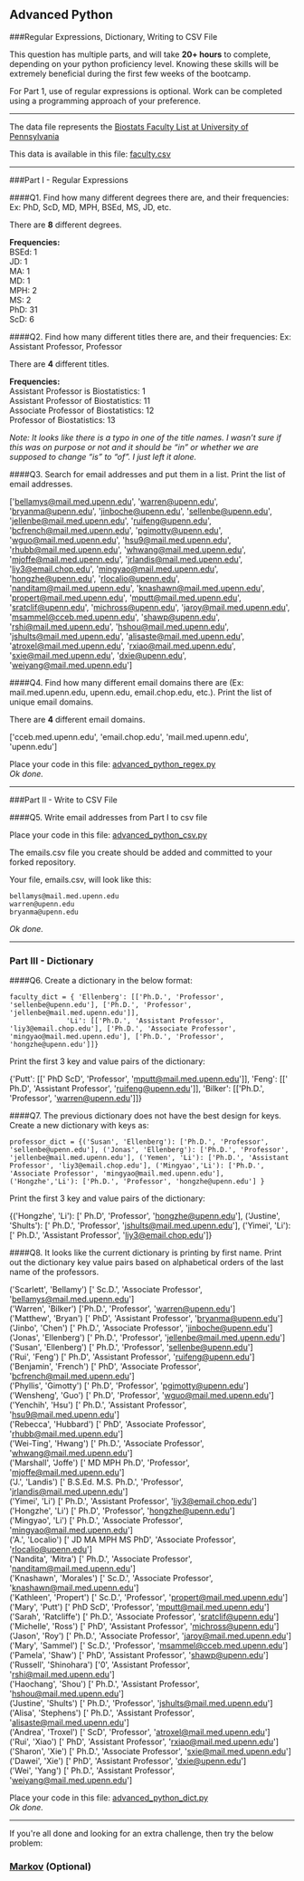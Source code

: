 ## Advanced Python    

###Regular Expressions, Dictionary, Writing to CSV File  

This question has multiple parts, and will take **20+ hours** to complete, depending on your python proficiency level.  Knowing these skills will be extremely beneficial during the first few weeks of the bootcamp.

For Part 1, use of regular expressions is optional.  Work can be completed using a programming approach of your preference. 

---

The data file represents the [Biostats Faculty List at University of Pennsylvania](http://www.med.upenn.edu/cceb/biostat/faculty.shtml)

This data is available in this file:  [faculty.csv](python/faculty.csv)

--- 

###Part I - Regular Expressions  


####Q1. Find how many different degrees there are, and their frequencies: Ex:  PhD, ScD, MD, MPH, BSEd, MS, JD, etc.

There are **8** different degrees.  

**Frequencies:**    
BSEd: 1  
JD: 1  
MA: 1  
MD: 1   
MPH: 2   
MS: 2   
PhD: 31  
ScD: 6  

  
####Q2. Find how many different titles there are, and their frequencies:  Ex:  Assistant Professor, Professor

There are **4** different titles.  

**Frequencies:**  
Assistant Professor is Biostatistics: 1  
Assistant Professor of Biostatistics: 11  
Associate Professor of Biostatistics: 12  
Professor of Biostatistics: 13  

*Note: It looks like there is a typo in one of the title names.  I wasn’t sure if this was on purpose or not and it should be “in” or whether we are supposed to change “is” to “of”. I just left it alone.*


####Q3. Search for email addresses and put them in a list.  Print the list of email addresses.

['bellamys@mail.med.upenn.edu', 'warren@upenn.edu', 'bryanma@upenn.edu', 'jinboche@upenn.edu', 'sellenbe@upenn.edu', 'jellenbe@mail.med.upenn.edu', 'ruifeng@upenn.edu', 'bcfrench@mail.med.upenn.edu', 'pgimotty@upenn.edu', 'wguo@mail.med.upenn.edu', 'hsu9@mail.med.upenn.edu', 'rhubb@mail.med.upenn.edu', 'whwang@mail.med.upenn.edu', 'mjoffe@mail.med.upenn.edu', 'jrlandis@mail.med.upenn.edu', 'liy3@email.chop.edu', 'mingyao@mail.med.upenn.edu', 'hongzhe@upenn.edu', 'rlocalio@upenn.edu', 'nanditam@mail.med.upenn.edu', 'knashawn@mail.med.upenn.edu', 'propert@mail.med.upenn.edu', 'mputt@mail.med.upenn.edu', 'sratclif@upenn.edu', 'michross@upenn.edu', 'jaroy@mail.med.upenn.edu', 'msammel@cceb.med.upenn.edu', 'shawp@upenn.edu', 'rshi@mail.med.upenn.edu', 'hshou@mail.med.upenn.edu', 'jshults@mail.med.upenn.edu', 'alisaste@mail.med.upenn.edu', 'atroxel@mail.med.upenn.edu', 'rxiao@mail.med.upenn.edu', 'sxie@mail.med.upenn.edu', 'dxie@upenn.edu', 'weiyang@mail.med.upenn.edu']

####Q4. Find how many different email domains there are (Ex:  mail.med.upenn.edu, upenn.edu, email.chop.edu, etc.).  Print the list of unique email domains.

There are **4** different email domains.

['cceb.med.upenn.edu', 'email.chop.edu', 'mail.med.upenn.edu', 'upenn.edu']  

Place your code in this file: [advanced_python_regex.py](python/advanced_python_regex.py)  
*Ok done.*  

---

###Part II - Write to CSV File

####Q5.  Write email addresses from Part I to csv file

Place your code in this file: [advanced_python_csv.py](python/advanced_python_csv.py)

The emails.csv file you create should be added and committed to your forked repository.

Your file, emails.csv, will look like this:
```
bellamys@mail.med.upenn.edu
warren@upenn.edu
bryanma@upenn.edu
```
*Ok done.*  

---

### Part III - Dictionary

####Q6.  Create a dictionary in the below format:
```
faculty_dict = { 'Ellenberg': [['Ph.D.', 'Professor', 'sellenbe@upenn.edu'], ['Ph.D.', 'Professor', 'jellenbe@mail.med.upenn.edu']],
              'Li': [['Ph.D.', 'Assistant Professor', 'liy3@email.chop.edu'], ['Ph.D.', 'Associate Professor', 'mingyao@mail.med.upenn.edu'], ['Ph.D.', 'Professor', 'hongzhe@upenn.edu']]}
```
Print the first 3 key and value pairs of the dictionary:  

{'Putt': [[' PhD ScD', 'Professor', 'mputt@mail.med.upenn.edu']], 'Feng': [[' Ph.D', 'Assistant Professor', 'ruifeng@upenn.edu']], 'Bilker': [['Ph.D.', 'Professor', 'warren@upenn.edu']]}  

####Q7.  The previous dictionary does not have the best design for keys.  Create a new dictionary with keys as:

```
professor_dict = {('Susan', 'Ellenberg'): ['Ph.D.', 'Professor', 'sellenbe@upenn.edu'], ('Jonas', 'Ellenberg'): ['Ph.D.', 'Professor', 'jellenbe@mail.med.upenn.edu'], ('Yemen', 'Li'): ['Ph.D.', 'Assistant Professor', 'liy3@email.chop.edu'], ('Mingyao','Li'): ['Ph.D.', 'Associate Professor', 'mingyao@mail.med.upenn.edu'], ('Hongzhe','Li'): ['Ph.D.', 'Professor', 'hongzhe@upenn.edu'] }
```

Print the first 3 key and value pairs of the dictionary:  

{('Hongzhe', 'Li'): [' Ph.D', 'Professor', 'hongzhe@upenn.edu'], ('Justine', 'Shults'): [' Ph.D.', 'Professor', 'jshults@mail.med.upenn.edu'], ('Yimei', 'Li'): [' Ph.D.', 'Assistant Professor', 'liy3@email.chop.edu']}  

####Q8.  It looks like the current dictionary is printing by first name.  Print out the dictionary key value pairs based on alphabetical orders of the last name of the professors.  

('Scarlett', 'Bellamy') [' Sc.D.', 'Associate Professor', 'bellamys@mail.med.upenn.edu']  
('Warren', 'Bilker') ['Ph.D.', 'Professor', 'warren@upenn.edu']  
('Matthew', 'Bryan') [' PhD', 'Assistant Professor', 'bryanma@upenn.edu']  
('Jinbo', 'Chen') [' Ph.D.', 'Associate Professor', 'jinboche@upenn.edu']  
('Jonas', 'Ellenberg') [' Ph.D.', 'Professor', 'jellenbe@mail.med.upenn.edu']  
('Susan', 'Ellenberg') [' Ph.D.', 'Professor', 'sellenbe@upenn.edu']  
('Rui', 'Feng') [' Ph.D', 'Assistant Professor', 'ruifeng@upenn.edu']  
('Benjamin', 'French') [' PhD', 'Associate Professor', 'bcfrench@mail.med.upenn.edu']  
('Phyllis', 'Gimotty') [' Ph.D', 'Professor', 'pgimotty@upenn.edu']  
('Wensheng', 'Guo') [' Ph.D', 'Professor', 'wguo@mail.med.upenn.edu']  
('Yenchih', 'Hsu') [' Ph.D.', 'Assistant Professor', 'hsu9@mail.med.upenn.edu']  
('Rebecca', 'Hubbard') [' PhD', 'Associate Professor', 'rhubb@mail.med.upenn.edu']  
('Wei-Ting', 'Hwang') [' Ph.D.', 'Associate Professor', 'whwang@mail.med.upenn.edu']  
('Marshall', 'Joffe') [' MD MPH Ph.D', 'Professor', 'mjoffe@mail.med.upenn.edu']  
('J.', 'Landis') [' B.S.Ed. M.S. Ph.D.', 'Professor', 'jrlandis@mail.med.upenn.edu']  
('Yimei', 'Li') [' Ph.D.', 'Assistant Professor', 'liy3@email.chop.edu']  
('Hongzhe', 'Li') [' Ph.D', 'Professor', 'hongzhe@upenn.edu']  
('Mingyao', 'Li') [' Ph.D.', 'Associate Professor', 'mingyao@mail.med.upenn.edu']  
('A.', 'Localio') [' JD MA MPH MS PhD', 'Associate Professor', 'rlocalio@upenn.edu']  
('Nandita', 'Mitra') [' Ph.D.', 'Associate Professor', 'nanditam@mail.med.upenn.edu']  
('Knashawn', 'Morales') [' Sc.D.', 'Associate Professor', 'knashawn@mail.med.upenn.edu']  
('Kathleen', 'Propert') [' Sc.D.', 'Professor', 'propert@mail.med.upenn.edu']  
('Mary', 'Putt') [' PhD ScD', 'Professor', 'mputt@mail.med.upenn.edu']  
('Sarah', 'Ratcliffe') [' Ph.D.', 'Associate Professor', 'sratclif@upenn.edu']  
('Michelle', 'Ross') [' PhD', 'Assistant Professor', 'michross@upenn.edu']  
('Jason', 'Roy') [' Ph.D.', 'Associate Professor', 'jaroy@mail.med.upenn.edu']  
('Mary', 'Sammel') [' Sc.D.', 'Professor', 'msammel@cceb.med.upenn.edu']  
('Pamela', 'Shaw') [' PhD', 'Assistant Professor', 'shawp@upenn.edu']  
('Russell', 'Shinohara') ['0', 'Assistant Professor', 'rshi@mail.med.upenn.edu']  
('Haochang', 'Shou') [' Ph.D.', 'Assistant Professor', 'hshou@mail.med.upenn.edu']  
('Justine', 'Shults') [' Ph.D.', 'Professor', 'jshults@mail.med.upenn.edu']  
('Alisa', 'Stephens') [' Ph.D.', 'Assistant Professor', 'alisaste@mail.med.upenn.edu']  
('Andrea', 'Troxel') [' ScD', 'Professor', 'atroxel@mail.med.upenn.edu']  
('Rui', 'Xiao') [' PhD', 'Assistant Professor', 'rxiao@mail.med.upenn.edu']  
('Sharon', 'Xie') [' Ph.D.', 'Associate Professor', 'sxie@mail.med.upenn.edu']  
('Dawei', 'Xie') [' PhD', 'Assistant Professor', 'dxie@upenn.edu']  
('Wei', 'Yang') [' Ph.D.', 'Assistant Professor', 'weiyang@mail.med.upenn.edu']  

Place your code in this file: [advanced_python_dict.py](python/advanced_python_dict.py)  
*Ok done.*  

--- 

If you're all done and looking for an extra challenge, then try the below problem:  

### [Markov](python/markov.py) (Optional)


